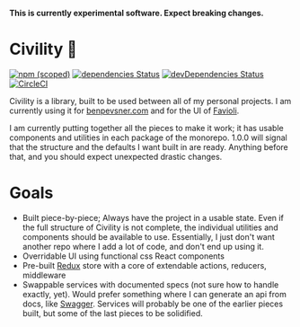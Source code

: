 **This is currently experimental software. Expect breaking changes.**

Civility :tophat:
========
[![npm (scoped)](https://img.shields.io/npm/v/@civility/utilities.svg?style=shield)](https://www.npmjs.com/org/civility)
[![dependencies Status](https://david-dm.org/ivebencrazy/civility/status.svg?style=shield)](https://david-dm.org/ivebencrazy/civility)
[![devDependencies Status](https://david-dm.org/ivebencrazy/civility/dev-status.svg?style=shield)](https://david-dm.org/ivebencrazy/civility?type=dev)
[![CircleCI](https://circleci.com/gh/ivebencrazy/civility/tree/master.svg?style=shield)](https://circleci.com/gh/ivebencrazy/civility/tree/master)


Civility is a library, built to be used between all of my personal projects. I am currently using it for [benpevsner.com](https://github.com/ivebencrazy/benpevsner.com) and for the UI of [Favioli](https://github.com/ivebencrazy/favioli).

I am currently putting together all the pieces to make it work; it has usable components and utilities in each package of the monorepo. 1.0.0 will signal that the structure and the defaults I want built in are ready. Anything before that, and you should expect unexpected drastic changes.


Goals
=====
  - Built piece-by-piece; Always have the project in a usable state. Even if the full structure of Civility is not complete, the individual utilities and components should be available to use. Essentially, I just don't want another repo where I add a lot of code, and don't end up using it.
  - Overridable UI using functional css React components
  - Pre-built [Redux](https://redux.js.org/) store with a core of extendable actions, reducers, middleware
  - Swappable services with documented specs (not sure how to handle exactly, yet). Would prefer something where I can generate an api from docs, like [Swagger](https://swagger.io/). Services will probably be one of the earlier pieces built, but some of the last pieces to be solidified.
